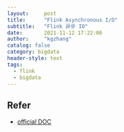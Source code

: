 ```yaml
---
layout:     post
title:      "Flink Asynchronous I/O"
subtitle:   "Flink 异步 IO"
date:       2021-11-12 17:22:06
author:     "kgzhang"
catalog: false
category: bigdata
header-style: text
tags:
  - flink
  - bigdata
---
```


## Refer
- [official DOC](https://nightlies.apache.org/flink/flink-docs-master/docs/dev/datastream/operators/asyncio/)

